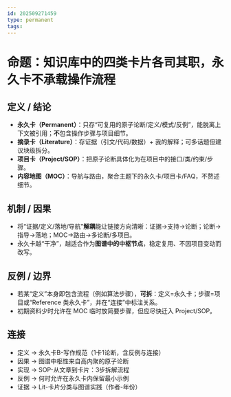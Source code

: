```yaml
---
id: 202509271459
type: permanent
tags:
---
```

# 命题：知识库中的四类卡片各司其职，永久卡不承载操作流程
## 定义 / 结论
- **永久卡（Permanent）**：只存“可复用的原子论断/定义/模式/反例”，能脱离上下文被引用；**不**包含操作步骤与项目细节。
- **摘录卡（Literature）**：存证据（引文/代码/数据）+ 我的解释；可多话题但建议块级拆分。
- **项目卡（Project/SOP）**：把原子论断具体化为在项目中的接口/类/约束/步骤。
- **内容地图（MOC）**：导航与路由，聚合主题下的永久卡/项目卡/FAQ，不赘述细节。

## 机制 / 因果
- 将“证据/定义/落地/导航”**解耦**能让链接方向清晰：证据→支持→论断；论断→指导→落地；MOC→路由→多论断/多项目。
- 永久卡越“干净”，越适合作为**图谱中的中枢节点**，稳定复用、不因项目变动而改写。

## 反例 / 边界
- 若某“定义”本身即包含流程（例如算法步骤），**可拆**：定义=永久卡；步骤=项目或“Reference 类永久卡”，并在“连接”中标注关系。
- 初期资料少时允许在 MOC 临时放简要步骤，但应尽快迁入 Project/SOP。

## 连接
- 定义 → 永久卡B-写作规范（1卡1论断，含反例与连接）
- 因果 → 图谱中枢性来自高内聚的原子论断
- 实现 → SOP-从文章到卡片：3步拆解流程
- 反例 → 何时允许在永久卡内保留最小示例
- 证据 → Lit-卡片分类与图谱实践（作者-年份）
